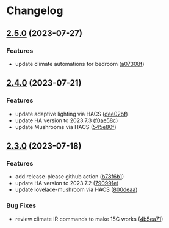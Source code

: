 # Changelog

## [2.5.0](https://github.com/aronnebrivio/homeassistant-config/compare/v2.4.0...v2.5.0) (2023-07-27)


### Features

* update climate automations for bedroom ([a07308f](https://github.com/aronnebrivio/homeassistant-config/commit/a07308f3b46d4a37a4b32e26f899b0938cd75c69))

## [2.4.0](https://github.com/aronnebrivio/homeassistant-config/compare/v2.3.0...v2.4.0) (2023-07-21)


### Features

* update adaptive lighting via HACS ([dee02bf](https://github.com/aronnebrivio/homeassistant-config/commit/dee02bf10c76509e78748454deb515bae34b9ece))
* update HA version to 2023.7.3 ([f0ae58c](https://github.com/aronnebrivio/homeassistant-config/commit/f0ae58c7b7eafbfee01bed8a33b4c8fc26d42165))
* update Mushrooms via HACS ([545e80f](https://github.com/aronnebrivio/homeassistant-config/commit/545e80fdc56e0fbab844b13e4a904a7bdaa1e986))

## [2.3.0](https://github.com/aronnebrivio/homeassistant-config/compare/v2.2.0...v2.3.0) (2023-07-18)


### Features

* add release-please github action ([b78f6b1](https://github.com/aronnebrivio/homeassistant-config/commit/b78f6b1b388a716bc298f8f40d9f2c8ca2ba2197))
* update HA version to 2023.7.2 ([790991e](https://github.com/aronnebrivio/homeassistant-config/commit/790991e5bfd9d356910f108403b15083efb95da8))
* update lovelace-mushroom via HACS ([800deaa](https://github.com/aronnebrivio/homeassistant-config/commit/800deaa38f99961c673ba0119a89d7e40280270a))


### Bug Fixes

* review climate IR commands to make 15C works ([4b5ea71](https://github.com/aronnebrivio/homeassistant-config/commit/4b5ea71aa7cfa50dff4b812f541e0c38ffe29cd9))
